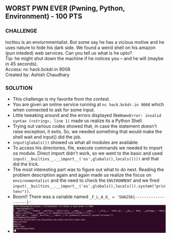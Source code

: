 ## WORST PWN EVER (Pwning, Python, Environment) - 100 PTS

### CHALLENGE
tocttou is an enviornmentalist. But some say he has a vicious motive and he uses nature to hide his dark side. We found a weird shell on his amazon (pun inteded) web services. Can you tell us what is he upto?  
Tip: he might shut down the machine if he notices you – and he will (maybe in 45 seconds).  
Access: nc hack.bckdr.in 9008   
Created by: Ashish Chaudhary

### SOLUTION
* This challenge is my favorite from the contest.
* You are given an online service running at `nc hack.bckdr.in 9008` which when connected to ask for some input.
* Little tweaking around and the errors displayed like`NameError: invalid syntax (<string>, line 1)` made us realize its a Python Shell.
* Trying out various codes showed that, in case the statement doesn't raise exception, it exits. So, we needed something that would make the shell wait and input() did the job. 
* `input(globals())` showed us what all modules are available.
* To access his directories, file, execute commands we needed to import os module. Direct import didn't work, so we went to the basic and used 
`input(__builtins__.__import__('os',globals(),locals())))` and that did the trick.
* The most interesting part was to figure out what to do next. Reading the problem description again and again made us realize the focus on `environmentalist` and the need to check the `ENVIRONMENT` and we fired    
`input(__builtins__.__import__('os',globals(),locals()).system("printenv"))`.
* Boom!! There was a variable named `_F_L_A_G_ = 'SHA256{-------------------}'`.
* ![Image of Code](./img.png)